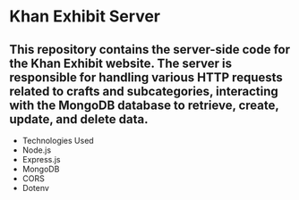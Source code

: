 # Khan Exhibit Server

## This repository contains the server-side code for the Khan Exhibit website. The server is responsible for handling various HTTP requests related to crafts and subcategories, interacting with the MongoDB database to retrieve, create, update, and delete data.

- Technologies Used
- Node.js
- Express.js
- MongoDB
- CORS
- Dotenv